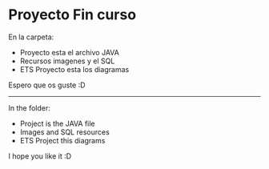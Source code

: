 # Proyecto Fin curso
En la carpeta:

 - Proyecto esta el archivo JAVA
 - Recursos imagenes y el SQL
 - ETS Proyecto esta los diagramas

Espero que os guste :D

----------------------------------------------

In the folder:

 - Project is the JAVA file
 - Images and SQL resources
 - ETS Project this diagrams

I hope you like it :D
